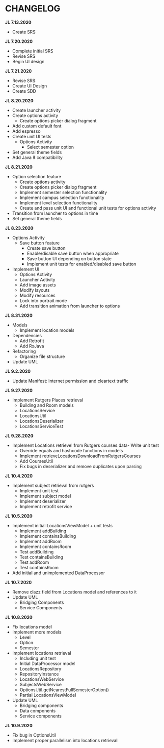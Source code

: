 # CHANGELOG

__JL 7.13.2020__

- Create SRS

__JL 7.20.2020__

- Complete initial SRS
- Revise SRS
- Begin UI design

__JL 7.21.2020__

- Revise SRS
- Create UI Design
- Create SDD

__JL 8.20.2020__

- Create launcher activity
- Create options activity
    - Create options picker dialog fragment
- Add custom default font
- Add espresso
- Create unit UI tests
    - Options Activity
        - Select semester option
- Set general theme fields
- Add Java 8 compatibility

__JL 8.21.2020__

- Option selection feature
    - Create options activity
    - Create options picker dialog fragment
    - Implement semester selection functionality
    - Implement campus selection functionality
    - Implement level selection functionality
    - Create and pass unit UI and functional unit tests for options activity
- Transition from launcher to options in time
- Set general theme fields

__JL 8.23.2020__

- Options Activity
    - Save button feature
        - Create save button
        - Enable/disable save button when appropriate
        - Save button UI depending on button state
        - Implement unit tests for enabled/disabled save button
- Implement UI
    - Options Activity
    - Launcher Activity
    - Add image assets
    - Modify layouts
    - Modify resources
    - Lock into portrait mode
    - Add transition animation from launcher to options

__JL 8.31.2020__

- Models
    - Implement location models
- Dependencies
    - Add Retrofit
    - Add RxJava
- Refactoring
    - Organize file structure
- Update UML

__JL 9.2.2020__

- Update Manifest: Internet permission and cleartext traffic

__JL 9.27.2020__

- Implement Rutgers Places retrieval
    - Building and Room models
    - LocationsService
    - LocationsUtil
    - LocationsDeserializer
    - LocationsServiceTest

__JL 9.28.2020__

- Implement Locations retrievel from Rutgers courses data- Write unit test
    - Override equals and hashcode functions in models
    - Implement retrieveLocationsDownloadFromRutgersCourses
    - Add CoursesUtil
    - Fix bugs in deserializer and remove duplicates upon parsing

__JL 10.4.2020__

- Implement subject retrieval from rutgers
    - Implement unit test
    - Implement subject model
    - Implement deserializer
    - Implement retrofit service

__JL 10.5.2020__

- Implement initial LocationsViewModel + unit tests
    - Implement addBuilding
    - Implement containsBuilding
    - Implement addRoom
    - Implement containsRoom
    - Test addBuilding
    - Test containsBuilding
    - Test addRoom
    - Test containsRoom
- Add initial and unimplemented DataProcessor

__JL 10.7.2020__

- Remove clazz field from Locations model and references to it
- Update UML
    - Bridging Components
    - Service Components

__JL 10.8.2020__

- Fix locations model
- Implement more models
    - Level
    - Option
    - Semester
- Implement locations retrieval
    - Including unit test
    - Initial DataProcessor model
    - LocationsRepository
    - RepositoryInstance
    - LocationsWebService
    - SubjectsWebService
    - OptionsUtil.getNearestFullSemesterOption()
    - Partial LocationsViewModel
- Update UML
    - Bridging components
    - Data components
    - Service components

__JL 10.9.2020__

- Fix bug in OptionsUtil
- Implement proper parallelism into locations retrieval
